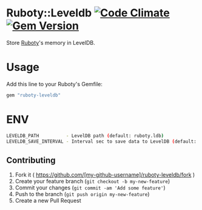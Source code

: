 # Ruboty::Leveldb [![Code Climate](https://codeclimate.com/github/nownabe/ruboty-leveldb/badges/gpa.svg)](https://codeclimate.com/github/nownabe/ruboty-leveldb) [![Gem Version](https://badge.fury.io/rb/ruboty-leveldb.svg)](http://badge.fury.io/rb/ruboty-leveldb)
Store [Ruboty](https://github.com/r7kamura/ruboty/)'s memory in LevelDB.

# Usage
Add this line to your Ruboty's Gemfile:

```ruby
gem "ruboty-leveldb"
```

# ENV
```bash
LEVELDB_PATH          - LevelDB path (default: ruboty.ldb)
LEVELDB_SAVE_INTERVAL - Interval sec to save data to LevelDB (default: 5)
```

## Contributing

1. Fork it ( https://github.com/[my-github-username]/ruboty-leveldb/fork )
2. Create your feature branch (`git checkout -b my-new-feature`)
3. Commit your changes (`git commit -am 'Add some feature'`)
4. Push to the branch (`git push origin my-new-feature`)
5. Create a new Pull Request
